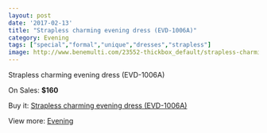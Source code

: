 ```yaml
---
layout: post
date: '2017-02-13'
title: "Strapless charming evening dress (EVD-1006A)"
category: Evening
tags: ["special","formal","unique","dresses","strapless"]
image: http://www.benemulti.com/23552-thickbox_default/strapless-charming-evening-dress-evd-1006a.jpg
---
```

Strapless charming evening dress (EVD-1006A)

On Sales: **$160**
<a href="https://www.benemulti.com/en/evening/9166-strapless-charming-evening-dress-evd-1006a.html"><amp-img layout="responsive" width="600" height="600" src="//www.benemulti.com/23552-thickbox_default/strapless-charming-evening-dress-evd-1006a.jpg" alt="Strapless charming evening dress (EVD-1006A) 0" /></a>

Buy it: [Strapless charming evening dress (EVD-1006A)](https://www.benemulti.com/en/evening/9166-strapless-charming-evening-dress-evd-1006a.html "Strapless charming evening dress (EVD-1006A)")

View more: [Evening](https://www.benemulti.com/en/77-evening "Evening")